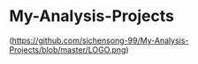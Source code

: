 # My-Analysis-Projects
(https://github.com/sichensong-99/My-Analysis-Projects/blob/master/LOGO.png)
